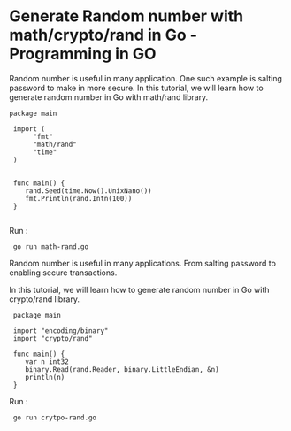 
# Generate Random number with math/crypto/rand in Go - Programming in GO

Random number is useful in many application. One such example is salting password to make in more secure. 
In this tutorial, we will learn how to generate random number in Go with math/rand library.


```
package main

 import (
      "fmt"
      "math/rand"
      "time"
 )


 func main() {
    rand.Seed(time.Now().UnixNano())
    fmt.Println(rand.Intn(100))
 }
 
```
Run :
```
 go run math-rand.go
```
 
Random number is useful in many applications. From salting password to enabling secure transactions.

In this tutorial, we will learn how to generate random number in Go with crypto/rand library.
 
  
 
```
 package main

 import "encoding/binary"
 import "crypto/rand"

 func main() {
    var n int32
    binary.Read(rand.Reader, binary.LittleEndian, &n)
    println(n)
 }

```
Run :
```
 go run crytpo-rand.go
```
